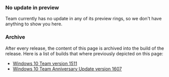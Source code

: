 ### No update in preview
Team currently has no update in any of its preview rings, so we don't have anything to show you here.

### Archive
After every release, the content of this page is archived into the build of the release. Here is a list of builds that where previously depicted on this page:

- [Windows 10 Team version 1511](http://changewindows.org/build/10586/team)
- [Windows 10 Team Anniversary Update version 1607](http://changewindows.org/build/14393/team)